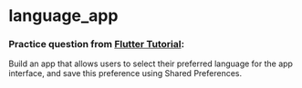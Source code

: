 # language_app

### Practice question from [Flutter Tutorial](https://flutter-tutorial.net/local-storage/questions-for-practice-7/):
Build an app that allows users to select their preferred language for the app interface, and save this preference using Shared Preferences.
